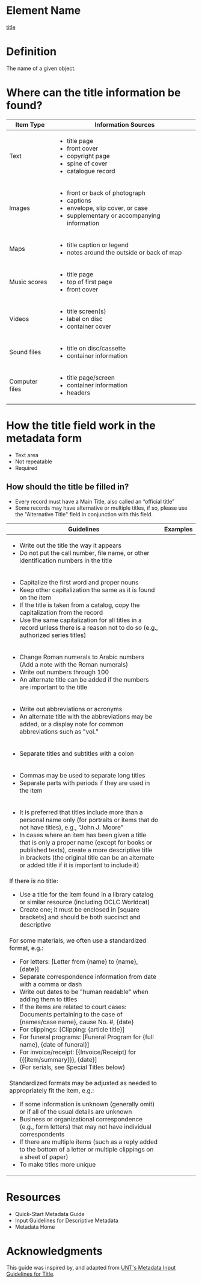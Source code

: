 # Element Name

[title](https://www.dublincore.org/specifications/dublin-core/dcmi-terms/#http://purl.org/dc/terms/title)

# Definition

The name of a given object.

# Where can the title information be found?

| Item Type | Information Sources |
| --------- | ------------------- |
| Text | <ul><li>title page</li><li>front cover</li><li>copyright page</li><li>spine of cover</li><li>catalogue record</li></ul> |
| Images | <ul><li>front or back of photograph</li><li>captions</li><li>envelope, slip cover, or case</li><li>supplementary or accompanying information</li></ul> |
| Maps | <ul><li>title caption or legend</li><li>notes around the outside or back of map</li></ul> |
| Music scores | <ul><li>title page</li><li>top of first page</li><li>front cover</li></ul> |
| Videos | <ul><li>title screen(s)</li><li>label on disc</li><li>container cover</li></ul> |
| Sound files | <ul><li>title on disc/cassette</li><li>container information</li></ul> |
| Computer files | <ul><li>title page/screen</li><li>container information</li><li>headers</li></ul> |

# How the title field work in the metadata form

* Text area
* Not repeatable
* Required

## How should the title be filled in?

* Every record must have a Main Title, also called an “official title”
* Some records may have alternative or multiple titles, if so, please use the "Alternative Title" field in conjunction with this field.

| Guidelines | Examples |
| ---------- | -------- |
| <ul><li>Write out the title the way it appears</li><li>Do not put the call number, file name, or other identification numbers in the title</li></ul> | |
| <ul><li>Capitalize the first word and proper nouns</li><li>Keep other capitalization the same as it is found on the item</li><li>If the title is taken from a catalog, copy the capitalization from the record</li><li>Use the same capitalization for all titles in a record unless there is a reason not to do so (e.g., authorized series titles)</li></ul> | |
| <ul><li>Change Roman numerals to Arabic numbers (Add a note with the Roman numerals)</li><li>Write out numbers through 100</li><li>An alternate title can be added if the numbers are important to the title</li></ul> | |
| <ul><li>Write out abbreviations or acronyms</li><li>An alternate title with the abbreviations may be added, or a display note for common abbreviations such as "vol."</li></ul> | |
| <ul><li>Separate titles and subtitles with a colon</li></ul> | |
| <ul><li>Commas may be used to separate long titles</li><li>Separate parts with periods if they are used in the item</li></ul> | |
| <ul><li>It is preferred that titles include more than a personal name only (for portraits or items that do not have titles), e.g., "John J. Moore"</li><li>In cases where an item has been given a title that is only a proper name (except for books or published texts), create a more descriptive title in brackets (the original title can be an alternate or added title if it is important to include it)</li></ul> | |
| If there is no title: <ul><li>Use a title for the item found in a library catalog or similar resource (including OCLC Worldcat)</li><li>Create one; it must be enclosed in [square brackets] and should be both succinct and descriptive</li></ul> | |
| For some materials, we often use a standardized format, e.g.:<ul><li>For letters: [Letter from {name} to {name}, {date}]</li><li>Separate correspondence information from date with a comma or dash</li><li>Write out dates to be "human readable" when adding them to titles</li><li>If the items are related to court cases: Documents pertaining to the case of {names/case name}, cause No. #, {date}</li><li>For clippings: [Clipping: {article title}]</li><li>For funeral programs: [Funeral Program for {full name}, {date of funeral}]</li><li>For invoice/receipt: [{Invoice/Receipt} for {{{item/summary}}}, {date}]</li><li>(For serials, see Special Titles below)</li></ul> | |
| Standardized formats may be adjusted as needed to appropriately fit the item, e.g.:<ul><li>If some information is unknown (generally omit) or if all of the usual details are unknown</li><li>Business or organizational correspondence (e.g., form letters) that may not have individual correspondents</li><li>If there are multiple items (such as a reply added to the bottom of a letter or multiple clippings on a sheet of paper)</li><li>To make titles more unique</li></ul> | |

# Resources

* Quick-Start Metadata Guide
* Input Guidelines for Descriptive Metadata
* Metadata Home

# Acknowledgments

This guide was inspired by, and adapted from [UNT's Metadata Input Guidelines for Title](https://library.unt.edu/digital-projects-unit/metadata/fields/title).
